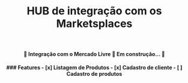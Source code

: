 <h1 align="center">HUB de integração com os Marketsplaces</h1>
<br>
<h4 align="center"> 
	🚧  Integração com o Mercado Livre 🚀 Em construção...  🚧

</h4>
<h4 align="center"> 
### Features
- [x] Listagem de Produtos
- [x] Cadastro de cliente
- [ ] Cadastro de produtos
</h4>

